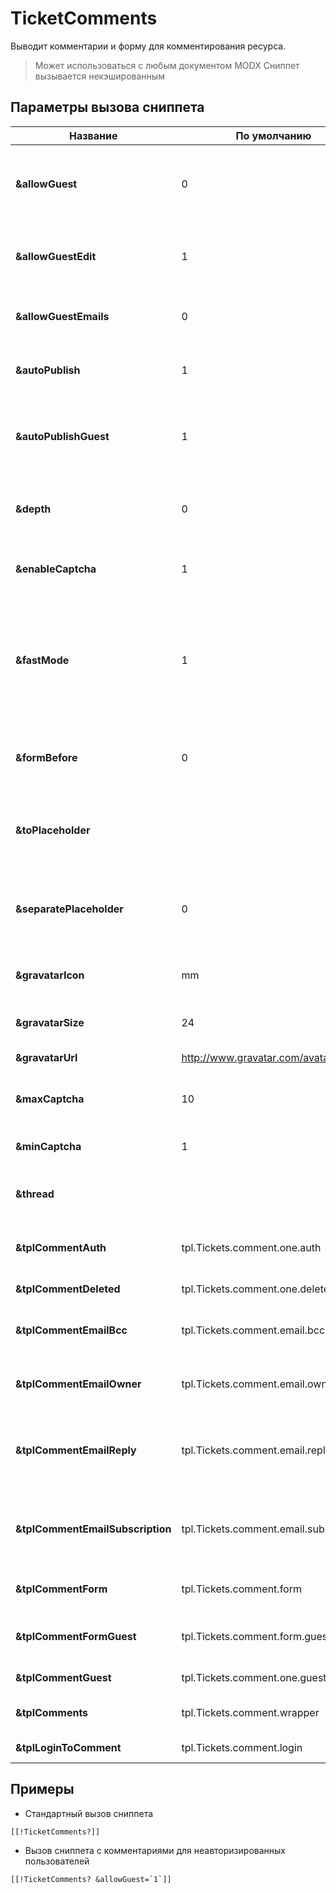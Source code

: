 # TicketComments

Выводит комментарии и форму для комментирования ресурса.

>Может использоваться с любым документом MODX
>Сниппет вызывается некэшированным

## Параметры вызова сниппета

| Название                         | По умолчанию                           | Описание                                                                                                                                                               |
|----------------------------------|----------------------------------------|------------------------------------------------------------------------------------------------------------------------------------------------------------------------|
| **&allowGuest**                  | 0                                      | Включить возможность комментирования для неавторизованных пользователей?                                                                                               |
| **&allowGuestEdit**              | 1                                      | Разрешать неавторизованным пользователям редактировать свои комментарии?                                                                                               |
| **&allowGuestEmails**            | 0                                      | Отправлять гостям почтовые уведомления об ответах?                                                                                                                     |
| **&autoPublish**                 | 1                                      | Автоматически публиковать все новые комментарии, без премодерации.                                                                                                     |
| **&autoPublishGuest**            | 1                                      | Автоматически публиковать все новые комментарии неавторизованных пользователей, без премодерации.                                                                      |
| **&depth**                       | 0                                      | Целое число, для указания максимальной глубины ветки комментариев.                                                                                                     |
| **&enableCaptcha**               | 1                                      | Включить защиту от спама для неавторизованных пользователей?                                                                                                           |
| **&fastMode**                    | 1                                      | Если включено - в чанк результата будут подставлены только значения из БД. Все необработанные теги MODX, такие как фильтры, вызов сниппетов и другие - будут вырезаны. |
| **&formBefore**                  | 0                                      | Расположить форму комментирования перед комментариями. По умолчанию - нет.                                                                                             |
| **&toPlaceholder**               |                                        | Не выводить результат работы сниппета, а поместить в плейсхолдер *toPlaceholder*                                                                                       |
| **&separatePlaceholder**         | 0                                      | При параметре 1 вывести форму и комментарии в плейсхолдеры *toPlaceholder*_form, *toPlaceholder*_thread.                                                               |
| **&gravatarIcon**                | mm                                     | Если аватарка пользователя не найдена, грузить эту картинку на замену.                                                                                                 |
| **&gravatarSize**                | 24                                     | Размер загружаемого аватара                                                                                                                                            |
| **&gravatarUrl**                 | <http://www.gravatar.com/avatar/>      | Адрес для загрузки аватаров                                                                                                                                            |
| **&maxCaptcha**                  | 10                                     | Максимальное число для генерации кода защиты от спама.                                                                                                                 |
| **&minCaptcha**                  | 1                                      | Минимальное число для генерации кода защиты от спама.                                                                                                                  |
| **&thread**                      |                                        | Имя ветки комментариев. По умолчанию, "resource-[[*id]]".                                                                                                              |
| **&tplCommentAuth**              | tpl.Tickets.comment.one.auth           | Чанк комментария для показа авторизованному пользователю.                                                                                                              |
| **&tplCommentDeleted**           | tpl.Tickets.comment.one.deleted        | Чанк удалённого комментария.                                                                                                                                           |
| **&tplCommentEmailBcc**          | tpl.Tickets.comment.email.bcc          | Чанк для уведомления админов сайта о новом комментарии.                                                                                                                |
| **&tplCommentEmailOwner**        | tpl.Tickets.comment.email.owner        | Чанк для уведомления владельца тикета о новом комментарии.                                                                                                             |
| **&tplCommentEmailReply**        | tpl.Tickets.comment.email.reply        | Чанк для уведомления пользователя о том, что на его комментарий появился ответ.                                                                                        |
| **&tplCommentEmailSubscription** | tpl.Tickets.comment.email.subscription | Чанк для уведомления подписанного пользователя, что в теме появился новый комментарий.                                                                                 |
| **&tplCommentForm**              | tpl.Tickets.comment.form               | Чанк для формы добавления нового комментария.                                                                                                                          |
| **&tplCommentFormGuest**         | tpl.Tickets.comment.form.guest         | Чанк для формы добавления нового комментария гостям.                                                                                                                   |
| **&tplCommentGuest**             | tpl.Tickets.comment.one.guest          | Чанк комментария для показа гостям.                                                                                                                                    |
| **&tplComments**                 | tpl.Tickets.comment.wrapper            | Чанк обертка для всех комментариев страницы.                                                                                                                           |
| **&tplLoginToComment**           | tpl.Tickets.comment.login              | Чанк с требованием авторизоваться.                                                                                                                                     |

## Примеры

* Стандартный вызов сниппета

```modx
[[!TicketComments?]]
```

* Вызов сниппета с комментариями для неавторизированных пользователей

```modx
[[!TicketComments? &allowGuest=`1`]]
```
